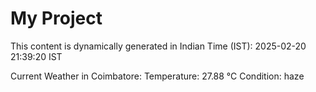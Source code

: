 # My Project

This content is dynamically generated in Indian Time (IST): 2025-02-20 21:39:20 IST


Current Weather in Coimbatore:
Temperature: 27.88 °C
Condition: haze
